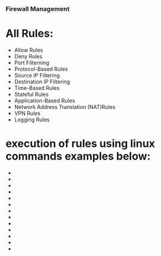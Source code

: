 ### Firewall Management

# All Rules:
- Allow Rules
- Deny Rules
- Port Filterning
- Protocol-Based Rules
- Source IP Filtering
- Destination IP Filtering
- Time-Based Rules
- Stateful Rules
- Application-Based Rules
- Network Address Translation (NAT)Rules
- VPN Rules
- Logging Rules

# execution of rules using linux commands examples below:
-
-
-
-
-
-
-
-
-
-
-
-
-
